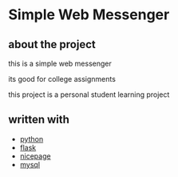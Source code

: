 # Simple Web Messenger

## about the project
this is a simple web messenger

its good for college assignments

this project is a personal student learning project


## written with 
- [python](https://www.python.org)
- [flask](https://flask.palletsprojects.com)
- [nicepage](https://www.nicepage.com)
- [mysql](https://www.mysql.com)